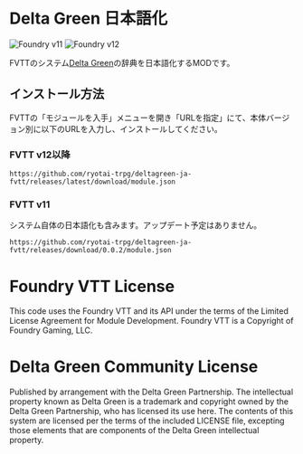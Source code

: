 # Delta Green 日本語化
![Foundry v11](https://img.shields.io/badge/foundry-v11-yellow)
![Foundry v12](https://img.shields.io/badge/foundry-v12-green)

FVTTのシステム[Delta Green](https://github.com/TheLastScrub/delta-green-foundry-vtt-system)の辞典を日本語化するMODです。

## インストール方法
FVTTの「モジュールを入手」メニューを開き「URLを指定」にて、本体バージョン別に以下のURLを入力し、インストールしてください。

### FVTT v12以降
```
https://github.com/ryotai-trpg/deltagreen-ja-fvtt/releases/latest/download/module.json
```

### FVTT v11
システム自体の日本語化も含みます。アップデート予定はありません。
```
https://github.com/ryotai-trpg/deltagreen-ja-fvtt/releases/download/0.0.2/module.json
```

# Foundry VTT License

This code uses the Foundry VTT and its API under the terms of the Limited License Agreement for Module Development.
Foundry VTT is a Copyright of Foundry Gaming, LLC.

# Delta Green Community License

Published by arrangement with the Delta Green Partnership. The intellectual property known as Delta Green is a trademark and copyright owned by the Delta Green Partnership, who has licensed its use here. The contents of this system are licensed per the terms of the included LICENSE file, excepting those elements that are components of the Delta Green intellectual property.
